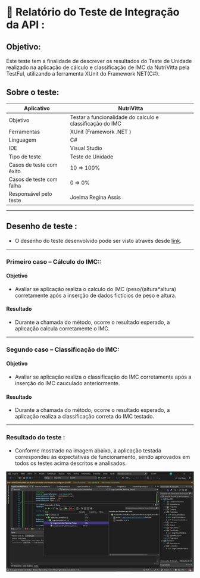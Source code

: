 # 📃 Relatório do Teste de Integração da API :

## **Objetivo**:
Este teste tem a finalidade de descrever os resultados do Teste de Unidade realizado na aplicação de cálculo e classificação de IMC da NutriVitta pela TestFul, utilizando a ferramenta XUnit do Framework NET(C#).

## **Sobre o teste**:

|Aplicativo| NutriVitta |
|----------------|----------|
| Objetivo| Testar a funcionalidade do calculo e classificação do IMC 
| Ferramentas | XUnit (Framework .NET ) |
| Linguagem | C# |
| IDE| Visual Studio |
| Tipo de teste| Teste de Unidade |
| Casos de teste com êxito| 10 => 100%
| Casos de teste com falha| 0 => 0%
|Responsável pelo teste|Joelma Regina Assis|
---
## **Desenho de teste :**
- O desenho do teste desenvolvido pode ser visto através desde <a href = "https://github.com/joelmaregina/Testes-BackEnd-Senai/blob/master/NutriVitta/TestXUnit/UnitTest1.cs">link</a>.

---
### **Primeiro caso – Cálculo do IMC::**
#### **Objetivo**
- Avaliar se aplicação realiza o calculo do IMC (peso/(altura*altura) corretamente após a inserção de dados fictícios de peso e altura.
#### **Resultado**
- Durante a chamada do método, ocorre o resultado esperado, a aplicação calcula corretamente o IMC.
----
### **Segundo caso – Classificação do IMC:**
#### **Objetivo**
- Avaliar se aplicação realiza o classificação do IMC corretamente após a inserção do IMC cauculado anteriormente.
#### **Resultado**
- Durante a chamada do método, ocorre o resultado esperado, a aplicação realiza a classificação correta do IMC testado.

---
### **Resultado do teste :**

- Conforme mostrado na imagem abaixo, a aplicação testada correspondeu às expectativas de funcionamento, sendo aprovados em todos os testes acima descritos e analisados.

 <img alt= "Printscreen da tela de resultados do teste, mostrando aprovação em todos os casos de teste" src= "https://github.com/joelmaregina/Senai-SQL-API/blob/master/API/img/ResultadoTeste.png"> 
